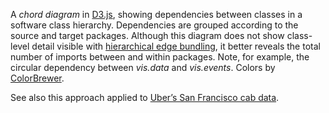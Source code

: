 A *chord diagram* in [D3.js](https://d3js.org/), showing dependencies between classes in a software class hierarchy. Dependencies are grouped according to the source and target packages. Although this diagram does not show class-level detail visible with [hierarchical edge bundling](http://bl.ocks.org/1044242), it better reveals the total number of imports between and within packages. Note, for example, the circular dependency between *vis.data* and *vis.events*. Colors by [ColorBrewer](http://colorbrewer2.org/).

See also this approach applied to [Uber’s San Francisco cab data](http://bost.ocks.org/mike/uberdata/).
